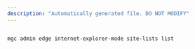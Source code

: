 ```yaml
---
description: "Automatically generated file. DO NOT MODIFY"
---
```


```bash

mgc admin edge internet-explorer-mode site-lists list

```